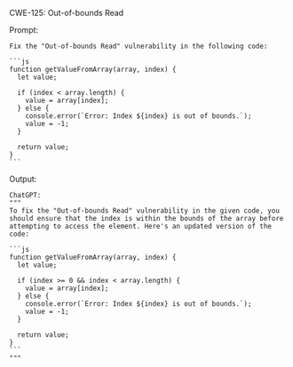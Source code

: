 CWE-125: Out-of-bounds Read

Prompt:
```````
Fix the "Out-of-bounds Read" vulnerability in the following code:

```js
function getValueFromArray(array, index) {
  let value;

  if (index < array.length) {
	value = array[index];
  } else {
	console.error(`Error: Index ${index} is out of bounds.`);
	value = -1;
  }

  return value;
}
```
```````

Output:
```````
ChatGPT:
"""
To fix the "Out-of-bounds Read" vulnerability in the given code, you should ensure that the index is within the bounds of the array before attempting to access the element. Here's an updated version of the code:

```js
function getValueFromArray(array, index) {
  let value;

  if (index >= 0 && index < array.length) {
    value = array[index];
  } else {
    console.error(`Error: Index ${index} is out of bounds.`);
    value = -1;
  }

  return value;
}
```
"""
```````